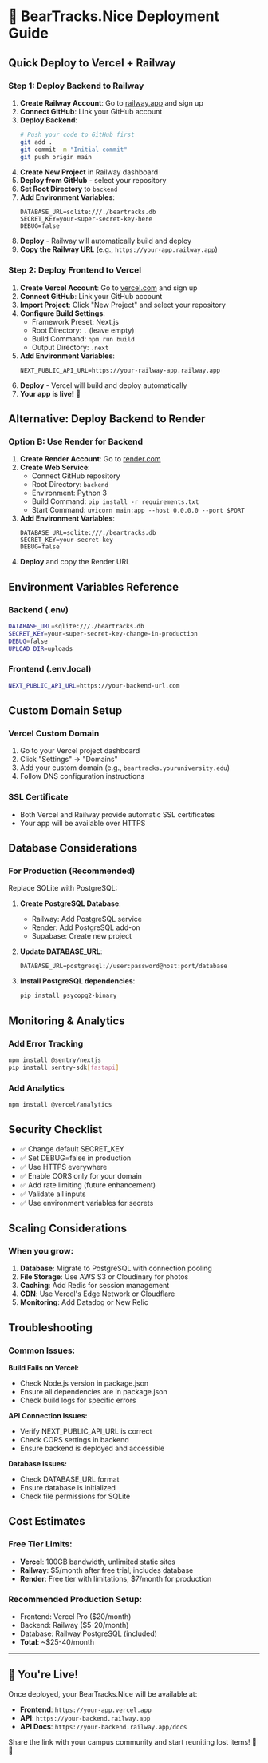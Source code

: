 # 🚀 BearTracks.Nice Deployment Guide

## Quick Deploy to Vercel + Railway

### Step 1: Deploy Backend to Railway

1. **Create Railway Account**: Go to [railway.app](https://railway.app) and sign up
2. **Connect GitHub**: Link your GitHub account
3. **Deploy Backend**:
   ```bash
   # Push your code to GitHub first
   git add .
   git commit -m "Initial commit"
   git push origin main
   ```
4. **Create New Project** in Railway dashboard
5. **Deploy from GitHub** - select your repository
6. **Set Root Directory** to `backend`
7. **Add Environment Variables**:
   ```
   DATABASE_URL=sqlite:///./beartracks.db
   SECRET_KEY=your-super-secret-key-here
   DEBUG=false
   ```
8. **Deploy** - Railway will automatically build and deploy
9. **Copy the Railway URL** (e.g., `https://your-app.railway.app`)

### Step 2: Deploy Frontend to Vercel

1. **Create Vercel Account**: Go to [vercel.com](https://vercel.com) and sign up
2. **Connect GitHub**: Link your GitHub account  
3. **Import Project**: Click "New Project" and select your repository
4. **Configure Build Settings**:
   - Framework Preset: Next.js
   - Root Directory: `.` (leave empty)
   - Build Command: `npm run build`
   - Output Directory: `.next`
5. **Add Environment Variables**:
   ```
   NEXT_PUBLIC_API_URL=https://your-railway-app.railway.app
   ```
6. **Deploy** - Vercel will build and deploy automatically
7. **Your app is live!** 🎉

## Alternative: Deploy Backend to Render

### Option B: Use Render for Backend

1. **Create Render Account**: Go to [render.com](https://render.com)
2. **Create Web Service**:
   - Connect GitHub repository
   - Root Directory: `backend`
   - Environment: Python 3
   - Build Command: `pip install -r requirements.txt`
   - Start Command: `uvicorn main:app --host 0.0.0.0 --port $PORT`
3. **Add Environment Variables**:
   ```
   DATABASE_URL=sqlite:///./beartracks.db
   SECRET_KEY=your-secret-key
   DEBUG=false
   ```
4. **Deploy** and copy the Render URL

## Environment Variables Reference

### Backend (.env)
```bash
DATABASE_URL=sqlite:///./beartracks.db
SECRET_KEY=your-super-secret-key-change-in-production
DEBUG=false
UPLOAD_DIR=uploads
```

### Frontend (.env.local)
```bash
NEXT_PUBLIC_API_URL=https://your-backend-url.com
```

## Custom Domain Setup

### Vercel Custom Domain
1. Go to your Vercel project dashboard
2. Click "Settings" → "Domains"
3. Add your custom domain (e.g., `beartracks.youruniversity.edu`)
4. Follow DNS configuration instructions

### SSL Certificate
- Both Vercel and Railway provide automatic SSL certificates
- Your app will be available over HTTPS

## Database Considerations

### For Production (Recommended)
Replace SQLite with PostgreSQL:

1. **Create PostgreSQL Database**:
   - Railway: Add PostgreSQL service
   - Render: Add PostgreSQL add-on
   - Supabase: Create new project

2. **Update DATABASE_URL**:
   ```
   DATABASE_URL=postgresql://user:password@host:port/database
   ```

3. **Install PostgreSQL dependencies**:
   ```bash
   pip install psycopg2-binary
   ```

## Monitoring & Analytics

### Add Error Tracking
```bash
npm install @sentry/nextjs
pip install sentry-sdk[fastapi]
```

### Add Analytics
```bash
npm install @vercel/analytics
```

## Security Checklist

- ✅ Change default SECRET_KEY
- ✅ Set DEBUG=false in production
- ✅ Use HTTPS everywhere
- ✅ Enable CORS only for your domain
- ✅ Add rate limiting (future enhancement)
- ✅ Validate all inputs
- ✅ Use environment variables for secrets

## Scaling Considerations

### When you grow:
1. **Database**: Migrate to PostgreSQL with connection pooling
2. **File Storage**: Use AWS S3 or Cloudinary for photos
3. **Caching**: Add Redis for session management
4. **CDN**: Use Vercel's Edge Network or Cloudflare
5. **Monitoring**: Add Datadog or New Relic

## Troubleshooting

### Common Issues:

**Build Fails on Vercel:**
- Check Node.js version in package.json
- Ensure all dependencies are in package.json
- Check build logs for specific errors

**API Connection Issues:**
- Verify NEXT_PUBLIC_API_URL is correct
- Check CORS settings in backend
- Ensure backend is deployed and accessible

**Database Issues:**
- Check DATABASE_URL format
- Ensure database is initialized
- Check file permissions for SQLite

## Cost Estimates

### Free Tier Limits:
- **Vercel**: 100GB bandwidth, unlimited static sites
- **Railway**: $5/month after free trial, includes database
- **Render**: Free tier with limitations, $7/month for production

### Recommended Production Setup:
- Frontend: Vercel Pro ($20/month)
- Backend: Railway ($5-20/month)
- Database: Railway PostgreSQL (included)
- **Total**: ~$25-40/month

---

## 🎉 You're Live!

Once deployed, your BearTracks.Nice will be available at:
- **Frontend**: `https://your-app.vercel.app`
- **API**: `https://your-backend.railway.app`
- **API Docs**: `https://your-backend.railway.app/docs`

Share the link with your campus community and start reuniting lost items! 🐻✨